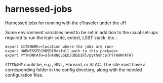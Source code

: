 # harnessed-jobs
Harnessed jobs for running with the eTraveler under the JH

Some environment variables need to be set in addition to the usual set-ups required to run the lcatr code, eotest, LSST stack, etc.:

```
export SITENAME=<location where the jobs are run>
export HARNESSEDJOBSDIR=<full path to this package>
export PYTHONPATH=${HARNESSEDJOBSDIR}/python:${PYTHONPATH}
```

`SITENAME` could be, e.g., BNL, Harvard, or SLAC.  The site must have a corresponding folder in the config directory, along with the needed configuration files.
